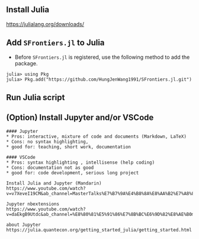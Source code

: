 ## Install Julia 

https://julialang.org/downloads/

## Add `SFrontiers.jl` to Julia

* Before `SFrontiers.jl` is registered, use the following method to add the package.

```
julia> using Pkg
julia> Pkg.add("https://github.com/HungJenWang1991/SFrontiers.jl.git")
```

## Run Julia script



## (Option) Install Jupyter and/or VSCode

```@meta
#### Jupyter
* Pros: interactive, mixture of code and documents (Markdown, LaTeX)
* Cons: no syntax highlighting, 
* good for: teaching, short work, documentation

#### VSCode
* Pros: syntax highlighting , intellisense (help coding)
* Cons: documentation not as good
* good for: code development, serious long project

Install Julia and Jupyter (Mandarin)
https://www.youtube.com/watch?v=v7XeveI19CM&ab_channel=MasterTalks%E7%B7%9A%E4%B8%8A%E8%AA%B2%E7%A8%8B

Jupyter nbextensions
https://www.youtube.com/watch?v=daEkgB9Utdc&ab_channel=%E8%80%81%E5%91%86%E7%8B%BC%E6%9D%82%E8%AE%B0myTiros

about Jupyter
https://julia.quantecon.org/getting_started_julia/getting_started.html
```




